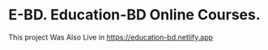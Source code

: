 # E-BD. Education-BD Online Courses.

This project Was Also Live in https://education-bd.netlify.app
